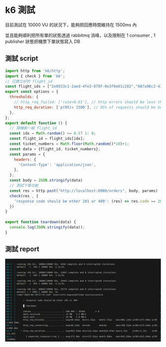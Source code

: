 # k6 測試

目前測試在 10000 VU 的狀況下，能夠把回應時間維持在 1500ms 內

並且能夠順利把所有單的狀態透過 rabbitmq 消峰，以及限制在 1 consumer , 1 publisher 狀態把機票下單狀態寫入 DB

## 測試 script

```js
import http from 'k6/http';
import { check } from 'k6';
// 已建立好的 flight_id
const flight_ids = ["2e0933c1-2aed-4fe3-879f-0e3f8e01c282","687a96c2-4315-45f0-937c-03a16a1e156e"]
export const options = {
  thresholds: {
    // http_req_failed: ['rate<0.01'], // http errors should be less than 1%
    http_req_duration: ['p(95)< 1500'], // 95% of requests should be below 1500ms
  },
};
export default function () {
  // 隨機取一組 flight_id
  const idx = Math.random() >= 0.5? 1: 0;
  const flight_id = flight_ids[idx];
  const ticket_numbers = Math.floor(Math.random()*10)+1;
  const data = {flight_id, ticket_numbers};
  const params = {
    headers: {
      'Content-Type': 'application/json',
    },
  };
  const body = JSON.stringify(data)
  // 測試下單功能
  const res = http.post("http://localhost:8000/orders", body, params)
  check(res , {
    'response code should be ether 201 or 400': (res) => res.code == 201 || res.code == 400,
  })
}

export function teardown(data) {
  console.log(JSON.stringify(data));
}
```

## 測試 report

![snapshot](snapshot.png)